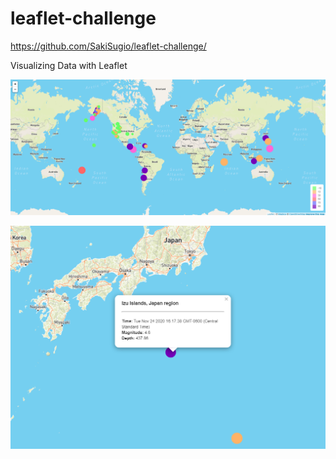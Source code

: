 # leaflet-challenge
https://github.com/SakiSugio/leaflet-challenge/

Visualizing Data with Leaflet

![alt text](https://github.com/SakiSugio/leaflet-challenge/blob/main/image/map1.png)


![alt text](https://github.com/SakiSugio/leaflet-challenge/blob/main/image/map2.png)

